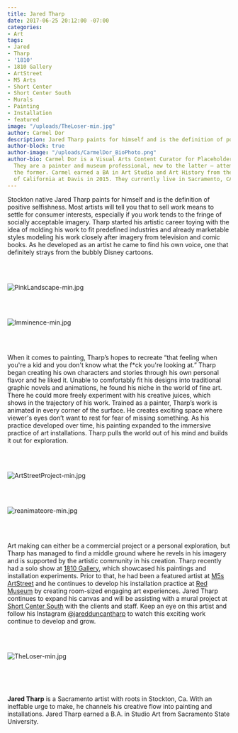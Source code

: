 ```yaml
---
title: Jared Tharp
date: 2017-06-25 20:12:00 -07:00
categories:
- Art
tags:
- Jared
- Tharp
- '1810'
- 1810 Gallery
- ArtStreet
- M5 Arts
- Short Center
- Short Center South
- Murals
- Painting
- Installation
- featured
image: "/uploads/TheLoser-min.jpg"
author: Carmel Dor
description: Jared Tharp paints for himself and is the definition of positive selfishness.
author-block: true
author-image: "/uploads/CarmelDor_BioPhoto.png"
author-bio: Carmel Dor is a Visual Arts Content Curator for Placeholder Magazine.
  They are a painter and museum professional, new to the latter – attempting to navigate
  the former. Carmel earned a BA in Art Studio and Art History from the University
  of California at Davis in 2015. They currently live in Sacramento, CA.
---
```


Stockton native Jared Tharp paints for himself and is the definition of positive selfishness. Most artists will tell you that to sell work means to settle for consumer interests, especially if you work tends to the fringe of socially acceptable imagery. Tharp started his artistic career toying with the idea of molding his work to fit predefined industries and already marketable styles modeling his work closely after imagery from television and comic books. As he developed as an artist he came to find his own voice, one that definitely strays from the bubbly Disney cartoons. 
 
<br>
<br>

![PinkLandscape-min.jpg](/uploads/PinkLandscape-min.jpg)

<br>
<br>
 
![Imminence-min.jpg](/uploads/Imminence-min.jpg) 

<br>
<br>

When it comes to painting, Tharp’s hopes to recreate “that feeling when you're a kid and you don't know what the f*ck you're looking at.” Tharp began creating his own characters and stories through his own personal flavor and he liked it. Unable to comfortably fit his designs into traditional graphic novels and animations, he found his niche in the world of fine art. There he could more freely experiment with his creative juices, which shows in the trajectory of his work. Trained as a painter, Tharp’s work is animated in every corner of the surface. He creates exciting space where viewer's eyes don’t want to rest for fear of missing something. As his practice developed over time, his painting expanded to the immersive practice of art installations. Tharp pulls the world out of his mind and builds it out for exploration. 
 
<br>
<br>


![ArtStreetProject-min.jpg](/uploads/ArtStreetProject-min.jpg)
 
<br>
<br>

![reanimateore-min.jpg](/uploads/reanimateore-min.jpg)

<br>
<br>

Art making can either be a commercial project or a personal exploration, but Tharp has managed to find a middle ground where he revels in his imagery and is supported by the artistic community in his creation. Tharp recently had a solo show at [1810 Gallery](https://www.facebook.com/1810gallery/), which showcased his paintings and installation experiments. Prior to that, he had been a featured artist at [M5s ArtStreet](http://www.m5arts.com/) and he continues to develop his installation practice at [Red Museum](https://www.facebook.com/pages/The-Red-Museum-Sacramento/1552968105021049) by creating room-sized engaging art experiences. Jared Tharp continues to expand his canvas and will be assisting with a mural project at [Short Center South](https://ddso.org/project/short-center-south/) with the clients and staff. Keep an eye on this artist and follow his Instagram [@jaredduncantharp](https://www.instagram.com/jaredduncantharp/) to watch this exciting work continue to develop and grow. 
 
<br>
<br>

![TheLoser-min.jpg](/uploads/TheLoser-min.jpg)


<br>
<br>
<br> 

**Jared Tharp** is a Sacramento artist with roots in Stockton, Ca. With an ineffable urge to make, he channels his creative flow into painting and installations. Jared Tharp earned a B.A. in Studio Art from Sacramento State University. 
